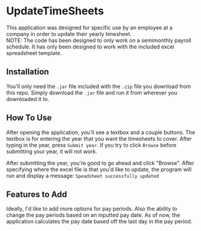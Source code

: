 # UpdateTimeSheets  

This application was designed for specific use by an employee at a company in order to update their yearly timesheet.  
NOTE: The code has been designed to only work on a semimonthly payroll schedule. It has only been designed to work with the included excel spreadsheet template.
  
## Installation  
You'll only need the `.jar` file included with the `.zip` file you download from this repo. Simply download the `.jar` file and run it from wherever you downloaded it to.  
  
## How To Use
After opening the application, you'll see a textbox and a couple buttons. The textbox is for entering the year that you want the timesheets to cover. After typing in the year, press `Submit year`. If you try to click `Browse` before submitting your year, it will not work.  

After submitting the year, you're good to go ahead and click "Browse". After specifying where the excel file is that you'd like to update, the program will run and display a message: `Speadsheet successfully updated`

## Features to Add
Ideally, I'd like to add more options for pay periods. Also the ability to change the pay periods based on an inputted pay date. As of now, the application calculates the pay date based off the last day in the pay period.
